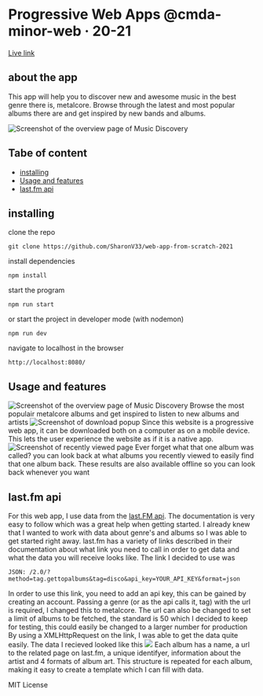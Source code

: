 # Progressive Web Apps @cmda-minor-web · 20-21

[Live link](https://music-discovery-cmd.herokuapp.com/)

## about the app
This app will help you to discover new and awesome music in the best genre there is, metalcore. Browse through the 
latest and most popular albums there are and get inspired by new bands and albums. 

<img src="https://i.ibb.co/wWtcqp3/image.png" alt="Screenshot of the overview page of Music Discovery">

## Tabe of content
* [installing](#installing)
* [Usage and features](#usage-and-features)
* [last.fm api](#last.fm-api)

## installing
clone the repo
```
git clone https://github.com/SharonV33/web-app-from-scratch-2021
```
install dependencies
```
npm install
```
start the program
```
npm run start
```
or start the project in developer mode (with nodemon)
```
npm run dev
```
navigate to localhost in the browser
```
http://localhost:8080/
```


## Usage and features
<img src="https://i.ibb.co/wWtcqp3/image.png" alt="Screenshot of the overview page of Music Discovery">
Browse the most populair metalcore albums and get inspired to listen to new albums and artists

<img src="https://i.ibb.co/cCRkrxP/image.png" alt="Screenshot of download popup">
Since this website is a progressive web app, it can be downloaded both on a computer as on a mobile device.
This lets the user experience the website as if it is a native app.

<img src="https://i.ibb.co/PGqL4tZ/image.png" alt="Screenshot of recently viewed page">
Ever forget what that one album was called? you can look back at what albums you recently viewed to easily find
that one album back. These results are also available offline so you can look back whenever you want


## last.fm api
For this web app, I use data from the [last.FM api](https://www.last.fm/api). The documentation is very easy to follow
which was a great help when getting started. I already knew that I wanted to work with data about genre's and albums so
I was able to get started right away. last.fm has a variety of links described in their documentation about what link
you need to call in order to get data and what the data you will receive looks like. The link I decided to use was 
```
JSON: /2.0/?method=tag.gettopalbums&tag=disco&api_key=YOUR_API_KEY&format=json 
```
In order to use this link, you need to add an api key, this can be gained by creating an account. Passing a genre (or as the api calls it, tag)
with the url is required, I changed this to metalcore. The url can also be changed to set a limit of albums to be fetched, the
standard is 50 which I decided to keep for testing, this could easily be changed to a larger number for production
By using a XMLHttpRequest on the link, I was able to get the data quite easily. The data I recieved looked like this
<img src="https://i.ibb.co/x3d6YrY/Screenshot-2021-02-05-at-10-27-03.png">
Each album has a name, a url to the related page on last.fm, a unique identifyer, information about the artist and 4 formats
of album art. This structure is repeated for each album, making it easy to create a template which I can fill with data.


MIT License
